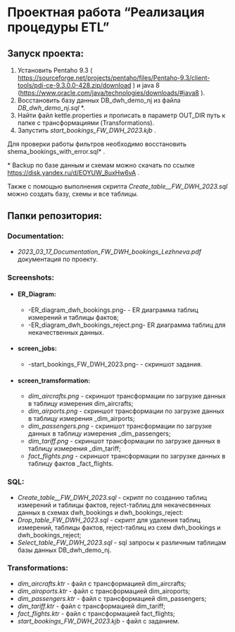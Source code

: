 # Проектная работа “Реализация процедуры ETL”

## Запуск проекта:

1. Установить Pentaho 9.3 ( https://sourceforge.net/projects/pentaho/files/Pentaho-9.3/client-tools/pdi-ce-9.3.0.0-428.zip/download ) и java 8 (https://www.oracle.com/java/technologies/downloads/#java8 ).  
2. Восстановить базу данных DB_dwh_demo_nj из файла _DB_dwh_demo_nj.sql_ *.  
3. Найти файл kettle.properties  и прописать в параметр OUT_DIR путь к папке с трансформациями (Transformations).  
4. Запустить _start_bookings_FW_DWH_2023.kjb_ . 

Для проверки работы фильтров необходимо восстановить shema_bookings_with_error.sql* .

\* Backup по базе данным и схемам можно скачать по ссылке https://disk.yandex.ru/d/EOYUW_8uxHw6vA .

Также с помощью выполнения скрипта _Create_table__FW_DWH_2023.sql_ можно создать базу, схемы и все таблицы. 

## Папки репозитория:

### Documentation:

* _2023_03_17_Documentation_FW_DWH_bookings_Lezhneva.pdf_ документация по проекту.

### Screenshots:

* #### ER_Diagram:
  * -ER_diagram_dwh_bookings.png- - ER диаграмма таблиц измерений и таблицы фактов;
  * -ER_diagram_dwh_bookings_reject.png- ER диаграмма таблиц для некачественных данных.
* #### screen_jobs: 
  * -start_bookings_FW_DWH_2023.png- - скриншот задания.
* #### screen_tramsformation:
  * _dim_aircrafts.png_ - скриншот трансформации по загрузке данных в таблицу измерения dim_aircrafts;
  * _dim_airports.png_ - скриншот трансформации по загрузке данных в таблицу измерения _dim_airports;
  * _dim_passengers.png_ - скриншот трансформации по загрузке данных в таблицу измерения _dim_passengers;
  * _dim_tariff.png_ - скриншот трансформации по загрузке данных в таблицу измерения _dim_tariff;
  * _fact_flights.png_ - скриншот трансформации по загрузке данных в таблицу фактов _fact_flights.
  
### SQL:

* _Create_table__FW_DWH_2023.sql_ - скрипт по созданию таблиц измерений и таблицы фактов, reject-таблиц для некачесвенных данных в схемах dwh_bookings и dwh_bookings_reject:
* _Drop_table_FW_DWH_2023.sql_ - скрипт для удаления таблиц измерений, таблицы фактов, reject-таблиц из  схем dwh_bookings и dwh_bookings_reject;
* _Select_table_FW_DWH_2023.sql_ - sql запросы к различным таблицам базы данных DB_dwh_demo_nj.

### Transformations:

* _dim_aircrafts.ktr_ - файл с трансформацией dim_aircrafts;
* _dim_airoports.ktr_ - файл с трансформацией dim_airoports;
* _dim_passengers.ktr_ - файл с трансформацией dim_passengers;
* _dim_tariff.ktr_ - файл с трансформацией dim_tariff;
* _fact_flights.ktr_ - файл с трансформацией fact_flights;
* _start_bookings_FW_DWH_2023.kjb_ - файл с заданием.
